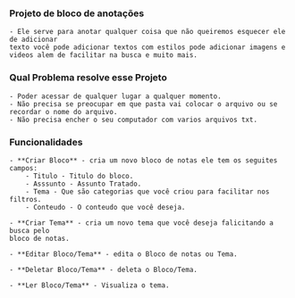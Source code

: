 ### Projeto de bloco de anotações
    - Ele serve para anotar qualquer coisa que não queiremos esquecer ele de adicionar
    texto você pode adicionar textos com estilos pode adicionar imagens e videos alem de facilitar na busca e muito mais.



### Qual Problema resolve esse Projeto
    - Poder acessar de qualquer lugar a qualquer momento.
    - Não precisa se preocupar em que pasta vai colocar o arquivo ou se recordar o nome do arquivo.
    - Não precisa encher o seu computador com varios arquivos txt.


### Funcionalidades
    - **Criar Bloco** - cria um novo bloco de notas ele tem os seguites campos:
        - Titulo - Titulo do bloco.
        - Asssunto - Assunto Tratado.
        - Tema - Que são categorias que você criou para facilitar nos filtros.
        - Conteudo - O conteudo que você deseja.
    
    - **Criar Tema** - cria um novo tema que você deseja falicitando a busca pelo
    bloco de notas.

    - **Editar Bloco/Tema** - edita o Bloco de notas ou Tema.

    - **Deletar Bloco/Tema** - deleta o Bloco/Tema.

    - **Ler Bloco/Tema** - Visualiza o tema.


